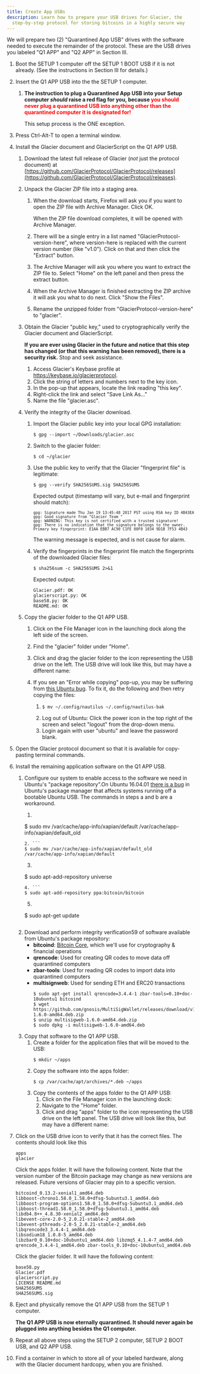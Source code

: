 ```yaml
---
title: Create App USBs
description: Learn how to prepare your USB drives for Glacier, the
  step-by-step protocol for storing bitcoins in a highly secure way
---
```


We will prepare two (2) "Quarantined App USB"
drives with the software needed to execute the remainder of the protocol.
These are the USB drives you labeled "Q1 APP" and "Q2 APP" in Section
III.

1. Boot the SETUP 1 computer off the SETUP 1 BOOT USB if it is not
already. (See the instructions in Section III for details.)
2. Insert the Q1 APP USB into the the SETUP 1 computer.

    1. **The instruction to plug a Quarantined App USB into your Setup computer
    *should* raise a red flag for you, because <span style="color: red;">you should never plug a quarantined
    USB into anything other than the quarantined computer it is designated for!</span>**

       This setup process is the ONE exception.

3. Press Ctrl-Alt-T to open a terminal window.
4. Install the Glacier document and GlacierScript on the Q1 APP USB.

    1. Download the latest full release of Glacier (*not* just the protocol
    document) at
    [https://github.com/GlacierProtocol/GlacierProtocol/releases](https://github.com/GlacierProtocol/GlacierProtocol/releases).
    2. Unpack the Glacier ZIP file into a staging area.

        1. When the download starts, Firefox will ask you if you want to open the
        ZIP file with Archive Manager. Click OK.

           When the ZIP file download completes, it will be opened with Archive Manager.

        2. There will be a single entry in a list named
        "GlacierProtocol-<span class="primary">version-here</span>", where
        <span class="primary">version-here</span> is replaced with
        the current version number (like "v1.0"). Click on that and then click
        the "Extract" button.
        3. The Archive Manager will ask you where you want to extract the ZIP
        file to. Select "Home" on the left panel and then press the extract button.
        4. When the Archive Manager is finished extracting the ZIP archive it
        will ask you what to do next. Click "Show the Files".
        5. Rename the unzipped folder from "GlacierProtocol-<span class="primary">version-here</span>" to
        "glacier".

    3. Obtain the Glacier "public key," used to cryptographically verify the
    Glacier document and GlacierScript.

        **If you are ever using Glacier in the future and notice that this step
        has changed (or that this warning has been removed), there is a
        security risk.** Stop and seek assistance.

        1. Access Glacier's Keybase profile at https://keybase.io/glacierprotocol.
        2. Click the string of letters and numbers next to the key icon.
        3. In the pop-up that appears, locate the link reading "this key".
        4. Right-click the link and select "Save Link As..."
        5. Name the file "glacier.asc".

    4. Verify the integrity of the Glacier download.

        1. Import the Glacier public key into your local GPG installation:
           ```
           $ gpg --import ~/Downloads/glacier.asc
           ```
        2. Switch to the glacier folder:
           ```
           $ cd ~/glacier
           ```
        3. Use the public key to verify that the Glacier "fingerprint file" is
        legitimate:
           ```
           $ gpg --verify SHA256SUMS.sig SHA256SUMS
           ```
           Expected output (timestamp will vary, but
           e-mail and fingerprint should match):
           <pre>
           <span style="font-size: 10px;">gpg: Signature made Thu Jan 19 13:45:48 2017 PST using RSA key ID 4B43EAB0
           gpg: Good signature from "Glacier Team <contact@glacierprotocol.org>"
           gpg: WARNING: This key is not certified with a trusted signature!
           gpg: There is no indication that the signature belongs to the owner.
           Primary key fingerprint: E1AA EBB7 AC90 C1FE 80F0 1034 9D1B 7F53 4B43</span>
           </pre>

           The warning message is expected, and is not cause for alarm.

        4. Verify the fingerprints in the fingerprint file match the fingerprints
        of the downloaded Glacier files:
           ```
           $ sha256sum -c SHA256SUMS 2>&1
           ```
           Expected output:
           ```
           Glacier.pdf: OK
           glacierscript.py: OK
           base58.py: OK
           README.md: OK
           ```

    5. Copy the glacier folder to the Q1 APP USB.
        1. Click on the File Manager icon in the launching dock along the left
        side of the screen.
        2. Find the "glacier" folder under "Home".
        3. Click and drag the glacier folder to the icon representing the USB
        drive on the left. The USB drive will look like this, but may have a
        different name:
        4. If you see an "Error while copying" pop-up, you may be suffering from
        [this Ubuntu bug](https://bugs.launchpad.net/ubuntu/+source/nautilus/+bug/1021375).
        To fix it, do the following and then retry copying the files:

            1.  
                ```
                $ mv ~/.config/nautilus ~/.config/nautilus-bak
                ```
            2. Log out of Ubuntu: Click the power icon in the top right of the
            screen and select "logout" from the drop-down menu.
            3. Login again with user "ubuntu" and leave the password blank.

5. Open the Glacier protocol document so that it is available for copy-pasting terminal commands.
6. Install the remaining application software on the Q1 APP USB.
    1. Configure our system to enable access to the software we need in Ubuntu's
    "package repository".On Ubuntu 16.04.01  [there is a bug](https://bugs.launchpad.net/ubuntu/+source/appstream/+bug/1601971) in Ubuntu's package manager that affects systems
    running off a bootable Ubuntu USB. The commands in steps a and b are a
    workaround.
        1. ```
        $ sudo mv /var/cache/app-info/xapian/default /var/cache/app-info/xapian/default_old
        ```
        2. ```
        $ sudo mv /var/cache/app-info/xapian/default_old /var/cache/app-info/xapian/default
        ```
        3. ```
        $ sudo apt-add-repository universe
        ```
        4. ```
        $ sudo apt-add-repository ppa:bitcoin/bitcoin
        ```
        5. ```
        $ sudo apt-get update
        ```
    2. Download and perform integrity verification59 of software available from Ubuntu's package repository:
        * **bitcoind**: [Bitcoin Core](https://bitcoincore.org/), which we'll use for cryptography & financial operations
        * **qrencode**: Used for creating QR codes to move data off quarantined
        computers
        * **zbar-tools**: Used for reading QR codes to import data into quarantined
        computers
        * **multisignweb**: Used for sending ETH and ERC20 transactions
            ```
            $ sudo apt-get install qrencode=3.4.4-1 zbar-tools=0.10+doc-10ubuntu1 bitcoind
            $ wget https://github.com/gnosis/MultiSigWallet/releases/download/v1.6.0/multisigweb-1.6.0-amd64.deb.zip
            $ unzip multisigweb-1.6.0-amd64.deb.zip
            $ sudo dpkg -i multisigweb-1.6.0-amd64.deb
            ```
    3. Copy that software to the Q1 APP USB.
        1. Create a folder for the application files that will be moved to the
        USB:
            ```
            $ mkdir ~/apps
            ```
        2. Copy the software into the apps folder:
            ```
            $ cp /var/cache/apt/archives/*.deb ~/apps
            ```
        3. Copy the contents of the apps folder to the Q1 APP USB:
            1. Click on the File Manager icon in the launching dock:
            2. Navigate to the "Home" folder.
            3. Click and drag "apps" folder to the icon representing
            the USB drive on the left panel. The USB drive will look like this,
            but may have a different name:
7. Click on the USB drive icon to verify that it has the correct files. The
contents should look like this
    ```
    apps
    glacier
    ```

    Click the apps folder. It will have the following content.
    Note that the version number of the Bitcoin package may change as new
    versions are released. Future versions of Glacier may pin to a specific
    version.

    ```
    bitcoind_0.13.2-xenial1_amd64.deb
    libboost-chrono1.58.0_1.58.0+dfsg-5ubuntu3.1_amd64.deb
    libboost-program-options1.58.0_1.58.0+dfsg-5ubuntu3.1_amd64.deb
    libboost-thread1.58.0_1.58.0+dfsg-5ubuntu3.1_amd64.deb
    libdb4.8++_4.8.30-xenial2_amd64.deb
    libevent-core-2.0-5_2.0.21-stable-2_amd64.deb
    libevent-pthreads-2.0-5_2.0.21-stable-2_amd64.deb
    libqrencode3_3.4.4-1_amd64.deb
    libsodium18_1.0.8-5_amd64.deb
    libzbar0_0.10+doc-10ubuntu1_amd64.deb libzmq5_4.1.4-7_amd64.deb
    qrencode_3.4.4-1_amd64.deb zbar-tools_0.10+doc-10ubuntu1_amd64.deb
    ```
    Click the glacier folder. It will have the following content:
    ```
    base58.py
    Glacier.pdf
    glacierscript.py
    LICENSE README.md
    SHA256SUMS
    SHA256SUMS.sig
    ```
8. Eject and physically remove the Q1 APP USB from the SETUP 1 computer.

    **The Q1 APP USB is now eternally quarantined. It should never again be
    plugged into anything besides the Q1 computer.**

9. Repeat all above steps using the SETUP 2 computer, SETUP 2 BOOT USB, and Q2
APP USB.
10. Find a container in which to store all of your labeled hardware, along
with the Glacier document hardcopy, when you are finished.
